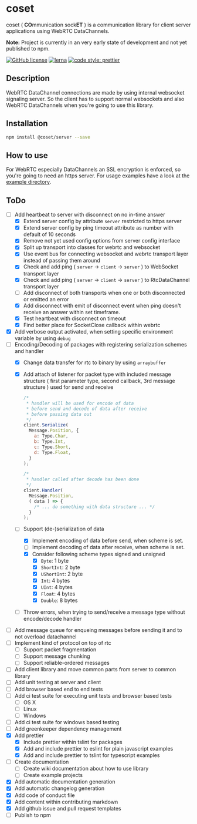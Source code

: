 # coset

coset ( **CO**mmunication sock**ET** ) is a communication library for client server applications using WebRTC DataChannels.

**Note:** Project is currently in an very early state of development and not yet published to npm.

[![GitHub license](https://img.shields.io/badge/license-MIT-green.svg)](https://github.com/Dreaded-Gnu/coset/blob/master/LICENSE.md)
[![lerna](https://img.shields.io/badge/maintained%20with-lerna-cc00ff.svg)](https://lernajs.io/)
[![code style: prettier](https://img.shields.io/badge/code_style-prettier-ff69b4.svg?style=flat-square)](https://github.com/prettier/prettier)

## Description

WebRTC DataChannel connections are made by using internal websocket signaling server. So the client has to support normal websockets and also WebRTC DataChannels when you're going to use this library.

## Installation

```bash
npm install @coset/server --save
```

## How to use

For WebRTC especially DataChannels an SSL encryption is enforced, so you're going to need an https server. For usage examples have a look at the [example directory](example/).

## ToDo

- [ ] Add heartbeat to server with disconnect on no in-time answer
  - [x] Extend server config by attribute `server` restricted to https server
  - [x] Extend server config by ping timeout attribute as number with default of 10 seconds
  - [x] Remove not yet used config options from server config interface
  - [x] Split up transport into classes for webrtc and websocket
  - [x] Use event bus for connecting websocket and webrtc transport layer instead of passing them around
  - [x] Check and add ping ( `server` -> `client` -> `server` ) to WebSocket transport layer
  - [x] Check and add ping ( `server` -> `client` -> `server` ) to RtcDataChannel transport layer
  - [ ] Add disconnect of both transports when one or both disconnected or emitted an error
  - [x] Add disconnect with emit of disconnect event when ping doesn't receive an answer within set timeframe.
  - [x] Test heartbeat with disconnect on timeout
  - [x] Find better place for SocketClose callback within webrtc
- [x] Add verbose output activated, when setting specific environment variable by using `debug`
- [ ] Encoding/Decoding of packages with registering serialization schemes and handler
  - [x] Change data transfer for rtc to binary by using `arraybuffer`
  - [x] Add attach of listener for packet type with included message structure ( first parameter type, second callback, 3rd message structure ) used for send and receive

    ```js
    /*
     * handler will be used for encode of data
     * before send and decode of data after receive
     * before passing data out
     */
    client.Serialize(
      Message.Position, {
        a: Type.Char,
        b: Type.Int,
        c: Type.Short,
        d: Type.Float,
      }
    );

    /*
     * handler called after decode has been done
     */
    client.Handler(
      Message.Position,
      ( data ) => {
        /* ... do something with data structure ... */
      }
    );
    ```

  - [ ] Support (de-)serialization of data
    - [x] Implement encoding of data before send, when scheme is set.
    - [ ] Implement decoding of data after receive, when scheme is set.
    - [x] Consider following scheme types signed and unsigned
      - [x] `Byte`: 1 byte
      - [x] `ShortInt`: 2 byte
      - [x] `UShortInt`: 2 byte
      - [x] `Int`: 4 bytes
      - [x] `UInt`: 4 bytes
      - [x] `Float`: 4 bytes
      - [x] `Double`: 8 bytes
  - [ ] Throw errors, when trying to send/receive a message type without encode/decode handler
- [ ] Add message queue for enqueing messages before sending it and to not overload datachannel
- [ ] Implement kind of protocol on top of rtc
  - [ ] Support packet fragmentation
  - [ ] Support message chunking
  - [ ] Support reliable-ordered messages
- [ ] Add client library and move common parts from server to common library
- [ ] Add unit testing at server and client
- [ ] Add browser based end to end tests
- [ ] Add ci test suite for executing unit tests and browser based tests
  - [ ] OS X
  - [ ] Linux
  - [ ] Windows
- [ ] Add ci test suite for windows based testing
- [ ] Add greenkeeper dependency management
- [x] Add prettier
  - [x] Include prettier within tslint for packages
  - [x] Add and include prettier to eslint for plain javascript examples
  - [x] Add and include prettier to tslint for typescript examples
- [ ] Create documentation
  - [ ] Create wiki documentation about how to use library
  - [ ] Create example projects
- [x] Add automatic documentation generation
- [x] Add automatic changelog generation
- [x] Add code of conduct file
- [x] Add content within contributing markdown
- [x] Add github issue and pull request templates
- [ ] Publish to npm
